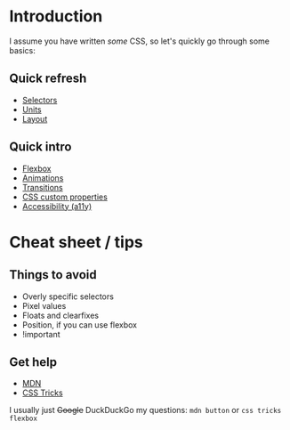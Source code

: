 # Introduction

I assume you have written _some_ CSS, so let's quickly go through some basics:

## Quick refresh

- [Selectors](02-selectors.md)
- [Units](03-units.md)
- [Layout](04-layout.md)

## Quick intro

- [Flexbox](10-flexbox.md)
- [Animations](11-animations.md)
- [Transitions]()
- [CSS custom properties]()
- [Accessibility (a11y)]()

# Cheat sheet / tips

## Things to avoid

- Overly specific selectors
- Pixel values
- Floats and clearfixes
- Position, if you can use flexbox
- !important

## Get help

- [MDN](https://developer.mozilla.org/en-US/)
- [CSS Tricks](https://css-tricks.com/almanac/)

I usually just ~~Google~~ DuckDuckGo my questions: `mdn button` or `css tricks flexbox`